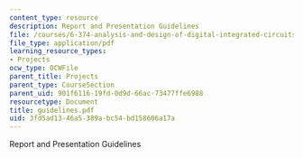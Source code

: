 ```yaml
---
content_type: resource
description: Report and Presentation Guidelines
file: /courses/6-374-analysis-and-design-of-digital-integrated-circuits-fall-2003/3fd5ad1346a5389abc54bd158606a17a_guidelines.pdf
file_type: application/pdf
learning_resource_types:
- Projects
ocw_type: OCWFile
parent_title: Projects
parent_type: CourseSection
parent_uid: 901f6116-19fd-0d9d-66ac-73477ffe6988
resourcetype: Document
title: guidelines.pdf
uid: 3fd5ad13-46a5-389a-bc54-bd158606a17a
---
```

Report and Presentation Guidelines

